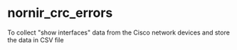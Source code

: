 # nornir_crc_errors
To collect "show interfaces" data from the Cisco network devices and store the data in CSV file
